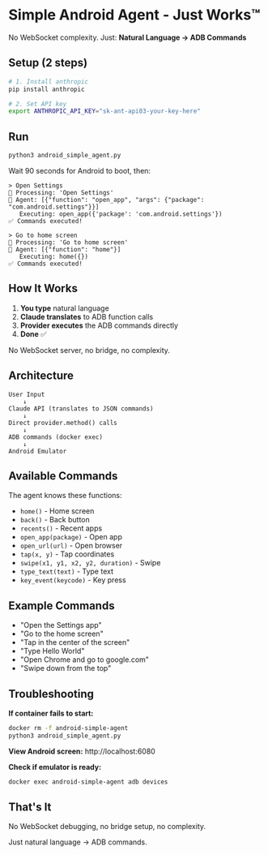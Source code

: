 # Simple Android Agent - Just Works™

No WebSocket complexity. Just: **Natural Language → ADB Commands**

## Setup (2 steps)

```bash
# 1. Install anthropic
pip install anthropic

# 2. Set API key
export ANTHROPIC_API_KEY="sk-ant-api03-your-key-here"
```

## Run

```bash
python3 android_simple_agent.py
```

Wait 90 seconds for Android to boot, then:

```
> Open Settings
🤖 Processing: 'Open Settings'
💬 Agent: [{"function": "open_app", "args": {"package": "com.android.settings"}}]
   Executing: open_app({'package': 'com.android.settings'})
✅ Commands executed!

> Go to home screen
🤖 Processing: 'Go to home screen'
💬 Agent: [{"function": "home"}]
   Executing: home({})
✅ Commands executed!
```

## How It Works

1. **You type** natural language
2. **Claude translates** to ADB function calls
3. **Provider executes** the ADB commands directly
4. **Done** ✅

No WebSocket server, no bridge, no complexity.

## Architecture

```
User Input
    ↓
Claude API (translates to JSON commands)
    ↓
Direct provider.method() calls
    ↓
ADB commands (docker exec)
    ↓
Android Emulator
```

## Available Commands

The agent knows these functions:
- `home()` - Home screen
- `back()` - Back button
- `recents()` - Recent apps
- `open_app(package)` - Open app
- `open_url(url)` - Open browser
- `tap(x, y)` - Tap coordinates
- `swipe(x1, y1, x2, y2, duration)` - Swipe
- `type_text(text)` - Type text
- `key_event(keycode)` - Key press

## Example Commands

- "Open the Settings app"
- "Go to the home screen"
- "Tap in the center of the screen"
- "Type Hello World"
- "Open Chrome and go to google.com"
- "Swipe down from the top"

## Troubleshooting

**If container fails to start:**
```bash
docker rm -f android-simple-agent
python3 android_simple_agent.py
```

**View Android screen:**
http://localhost:6080

**Check if emulator is ready:**
```bash
docker exec android-simple-agent adb devices
```

## That's It

No WebSocket debugging, no bridge setup, no complexity.

Just natural language → ADB commands.
